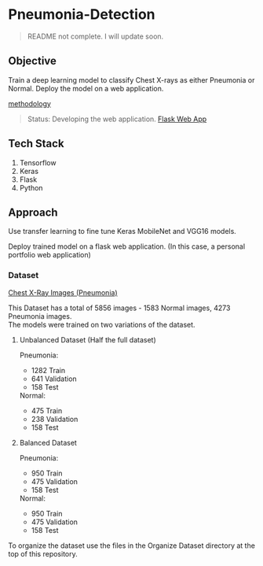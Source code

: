 # Pneumonia-Detection  
<blockquote>
  README not complete. I will update soon.
  </blockquote>

## Objective
Train a deep learning model to classify Chest X-rays as either Pneumonia or Normal. Deploy the model on a web application.   

[methodology](methodology.jpeg)  


<blockquote>Status: Developing the web application. <a href='https://github.com/runo-hr/Flask'> Flask Web App </a> </blockquote>  

## Tech Stack  
1. Tensorflow  
2. Keras  
3. Flask  
4. Python  

## Approach  
Use transfer learning to fine tune Keras MobileNet and VGG16 models.  

Deploy trained model on a flask web application. (In this case, a personal portfolio web application)  

### Dataset  
<a href='https://www.kaggle.com/paultimothymooney/chest-xray-pneumonia '> Chest X-Ray Images (Pneumonia) </a>  

This Dataset has a total of 5856 images - 1583 Normal images, 4273 Pneumonia images.  
The models were trained on two variations of the dataset.  
<ol>
  <li> Unbalanced Dataset (Half the full dataset) </li>
  <p> 
    Pneumonia:
      <ul>
        <li> 1282 Train </li>
        <li> 641  Validation </li>
        <li> 158  Test</li>
       </ul>
    Normal:
      <ul>
        <li> 475 Train </li>
        <li> 238 Validation </li>
        <li> 158 Test</li>
      </ul>
  </p>
   
  <li> Balanced Dataset  </li>
  <p> 
    Pneumonia:
      <ul>
        <li> 950  Train </li>
        <li> 475  Validation </li>
        <li> 158  Test</li>
       </ul>
    Normal:
      <ul>
        <li> 950 Train </li>
        <li> 475 Validation </li>
        <li> 158 Test</li>
      </ul>
  </p>
</ol>

To organize the dataset use the files in the Organize Dataset directory at the top of this repository.  

